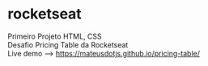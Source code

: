# rocketseat
Primeiro Projeto HTML, CSS\
Desafio Pricing Table da Rocketseat\
Live demo --> https://mateusdotjs.github.io/pricing-table/